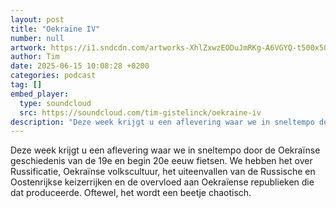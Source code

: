 ```yaml
---
layout: post
title: "Oekraïne IV"
number: null
artwork: https://i1.sndcdn.com/artworks-XhlZxwzEODuJmRKg-A6VGYQ-t500x500.png
author: Tim
date: 2025-06-15 10:08:28 +0200
categories: podcast
tag: []
embed_player:
  type: soundcloud
  src: https://soundcloud.com/tim-gistelinck/oekraine-iv
description: "Deze week krijgt u een aflevering waar we in sneltempo door de Oekraïnse geschiedenis van de 19e en begin 20e eeuw fietsen."
---
```

Deze week krijgt u een aflevering waar we in sneltempo door de Oekraïnse geschiedenis van de 19e en begin 20e eeuw fietsen. We hebben het over Russificatie, Oekraïnse volkscultuur, het uiteenvallen van de Russische en Oostenrijkse keizerrijken en de overvloed aan Oekraïense republieken die dat produceerde. Oftewel, het wordt een beetje chaotisch. 